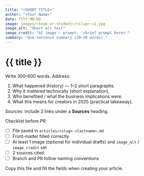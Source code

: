 ```yaml
---
title: "<SHORT TITLE>"
author: "<Your Name>"
date: YYYY-MM-DD
image: images/<team-or-student>/<slug>-v1.jpg
image_alt: "Short alt text"
image_credit: "AI image — prompt: '<brief prompt here>'"
summary: "One-sentence summary (20–30 words)."
---
```


# {{ title }}

Write 300–600 words. Address:

1. What happened (history) — 1–2 short paragraphs.
2. Why it mattered technically (short explanation).
3. Who benefited / what the business implications were.
4. What this means for creators in 2025 (practical takeaway).

Sources: include 2 links under a **Sources** heading.

Checklist before PR:
- [ ] File saved in `articles/<slug>-<lastname>.md`
- [ ] Front-matter filled correctly
- [ ] At least 1 image (optional for individual drafts) and `image_alt` / `image_credit` set
- [ ] 2 sources cited
- [ ] Branch and PR follow naming conventions

Copy this file and fill the fields when creating your article.
